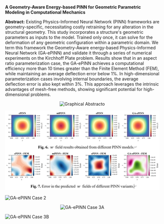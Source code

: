 **A Geometry-Aware Energy-based PINN for Geometric Parametric Modeling in Computational Mechanics**

**Abstract:** Existing Physics-Informed Neural Network (PINN) frameworks are geometry-specific, necessitating costly retraining for any alteration in the structural geometry. This study incorporates a structure's geometric parameters as inputs to the model. Trained only once, it can solve for the deformation of any geometric configuration within a parametric domain. We term this framework the Geometry-Aware energy-based Physics-Informed Neural Network (GA-ePINN) and validate it through a series of numerical experiments on the Kirchhoff Plate problem. Results show that in an aspect ratio parameterization case, the GA-ePINN achieves a computational efficiency more than 10 times greater than the Finite Element Method (FEM), while maintaining an average deflection error below 1%. In high-dimensional parameterization cases involving internal boundaries, the average deflection error is also kept within 3%. This approach leverages the intrinsic advantages of mesh-free methods, showing significant potential for high-dimensional problems. 

<p align="center">
  <img src="Graphical_Abstract.png" alt="Graphical Abstracto" width="640">
</p>

<p align="center">
  <img src="Case1.png" alt="GA-ePINN Case 1 " width="640">
</p>

</p align="center">
  <img src="Case2.gif" alt="GA-ePINN Case 2 " width="640">
</p>

<p align="center">
  <img src="Case3A.gif" alt="GA-ePINN Case 3A" width="640">
</p>

</p align="center">
  <img src="Case3B.gif" alt="GA-ePINN Case 3B" width="640">
</p>







